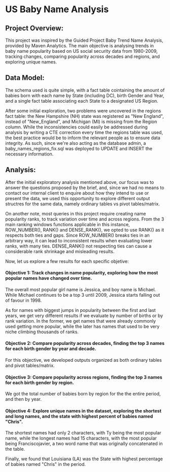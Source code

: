 # US Baby Name Analysis

## Project Overview:

This project was inspired by the Guided Project Baby Trend Name Analysis, provided by Maven Analytics. The main objective is analysing trends in baby name popularity based on US social security data from 1980-2009, tracking changes, comparing popularity across decades and regions, and exploring unique names.

## Data Model:

The schema used is quite simple, with a fact table cointaining the amount of babies born with each name by State (including DC), birth Gender and Year, and a single fact table associating each State to a designated US Region.

After some initial exploration, two problems were uncovered in the regions fact table: the New Hampshire (NH) state was registered as "New England", instead of "New_England", and Michigan (MI) is missing from the Region column. While the inconsistencies could easily be addressed during analysis by writing a CTE correction every time the regions table was used, the best practice would be to inform the relevant people as to ensure data integrity. As such, since we're also acting as the database admin, a baby_names_regions_fix.sql was deployed to UPDATE and INSERT the necessary information.

## Analysis:

After the initial exploratory analysis mentioned above, our focus was to answer the questions proposed by the brief, and, since we had no means to contact our internal client to enquire about how they intend to use or present the data, we used this opportunity to explore different output structres for the same data, namely ordinary tables vs pivot tables/matrix.

On another note, most queries in this project require creating name popularity ranks, to track variation over time and across regions. From the 3 main ranking windows functions applicable in this instance, ROW_NUMBER(), RANK() and DENSE_RANK(), we opted to use RANK() as it respects both ties and gaps. Since ROW_NUMBER() breaks ties in an arbitrary way, it can lead to inconsistent results when evaluating lower ranks, with many ties. DENSE_RANK() not respecting ties can cause a considerable rank shrinkage and misleading results.

Now, let us explore a few results for each specific objetive:

#### **Objective 1:** Track changes in name popularity, exploring how the most popular names have changed over time.

The overall most popular girl name is Jessica, and boy name is Michael. While Michael continues to be a top 3 until 2009, Jessica starts falling out of favour in 1998.

As for names with biggest jumps in popularity between the first and last years, we get very different results if we evaluate by number of births or by rank variation. In the former, we get names that were already     commonly used getting more popular, while the later has names that used to be very niche climbing thousands of ranks.

#### **Objective 2:** Compare popularity across decades, finding the top 3 names for each birth gender by year and decade.

For this objective, we developed outputs organized as both ordinary tables and pivot tables/matrix.


#### **Objective 3:** Compare popularity across regions, finding the top 3 names for each birth gender by region.

We got the total number of babies born by region for the the entire period, and then by year.


#### **Objective 4:** Explore unique names in the dataset, exploring the shortest and long names, and the state with highest percent of babies named "Chris".

The shortest names had only 2 characters, with Ty being the most popular name, while the longest names had 15 characters, with the most popular being Franciscojavier, a two word name that was originally concatenated in the table.

Finally, we found that Louisiana (LA) was the State with highest percentage of babies named "Chris" in the period.
